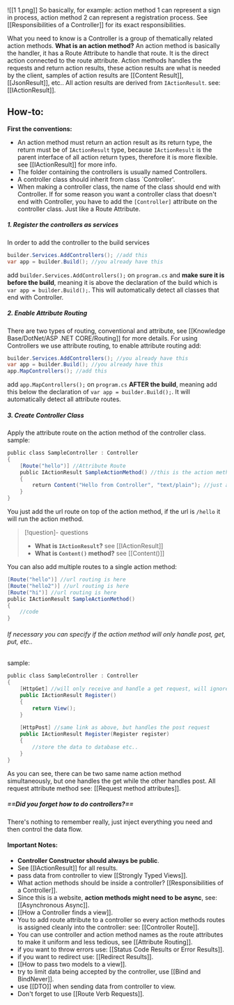![[1 1.png]]
So basically, for example: action method 1 can represent a sign in process, action method 2 can represent a registration process.
See [[Responsibilities of a Controller]] for its exact responsibilities.

What you need to know is a Controller is a group of thematically related action methods. 
**What is an action method?**
	An action method is basically the handler, it has a Route Attribute to handle that route. It is the direct action connected to the route attribute. Action methods handles the requests and return action results, these action results are what is needed by the client, samples of action results are [[Content Result]], [[JsonResult]], etc.. All action results are derived from `IActionResult`.  see: [[IActionResult]].
## How-to:
**First the conventions:**
- An action method must return an action result as its return type, the return must be of `IActionResult` type, because `IActionResult` is the parent interface of all action return types, therefore it is more flexible. see [[IActionResult]] for more info.
- The folder containing the controllers is usually named Controllers.
- A controller class should inherit from class `Controller'.
- When making a controller class, the name of the class should end with Controller.
	If for some reason you want a controller class that doesn't end with Controller, you have to add the `[Controller]` attribute on the controller class. Just like a Route Attribute.
##### 1. Register the controllers as services
In order to add the controller to the build services
```c#
builder.Services.AddControllers(); //add this
var app = builder.Build(); //you already have this
```
add `builder.Services.AddControllers();` on ``program.cs`` and **make sure it is before the build**, meaning it is above the declaration of the build which is ``var app = builder.Build();``.
This will automatically detect all classes that end with Controller.
##### 2. Enable Attribute Routing
There are two types of routing, conventional and attribute, see [[Knowledge Base/DotNet/ASP .NET CORE/Routing]] for more details.
For using Controllers we use attribute routing, to enable attribute routing add:
```c#
builder.Services.AddControllers(); //you already have this
var app = builder.Build(); //you already have this
app.MapControllers(); //add this
```
add `app.MapControllers();` on ``program.cs`` **AFTER the build**, meaning add this below the declaration of `var app = builder.Build();`.
It will automatically detect all attribute routes.
##### 3. Create Controller Class
Apply the attribute route on the action method of the controller class.
sample:
```c#
public class SampleController : Controller
{
    [Route("hello")] //Attribute Route
    public IActionResult SampleActionMethod() //this is the action method
    {
        return Content("Hello from Controller", "text/plain"); //just a sample return, DO NOT USE, You must return a View not a Content
    }
}
```
You just add the url route on top of the action method, if the url is `/hello` it will run the action method. 
>[!question]- questions
> - **What is `IActionResult`?**  see [[IActionResult]]
> - **What is `Content()` method?** see [[Content()]]

You can also add multiple routes to a single action method:
```c#
[Route("hello")] //url routing is here
[Route("hello2")] //url routing is here
[Route("hi")] //url routing is here
public IActionResult SampleActionMethod()
{
	//code
}
```
###### If necessary you can specify if the action method will only handle post, get, put, etc..
sample:
```c#
public class SampleController : Controller
{
	[HttpGet] //will only receive and handle a get request, will ignore others
	public IActionResult Register()
	{
		return View();
	}
	
	[HttpPost] //same link as above, but handles the post request
	public IActionResult Register(Register register)
	{
		//store the data to database etc..
	}
}
```
As you can see, there can be two same name action method simultaneously, but one handles the get while the other handles post.
All request attribute method see: [[Request method attributes]].
##### ==Did you forget how to do controllers?==
There's nothing to remember really, just inject everything you need and then control the data flow.
#### **Important Notes:**
- **Controller Constructor should always be public**.
- See [[IActionResult]] for all results.
- pass data from controller to view [[Strongly Typed Views]].
- What action methods should be inside a controller? [[Responsibilities of a Controller]].
- Since this is a website, **action methods might need to be async**, see: [[Asynchronous Async]].
- [[How a Controller finds a view]].
- You to add route attribute to a controller so every action methods routes is assigned cleanly into the controller: see: [[Controller Route]].
- You can use controller and action method names as the route attributes to make it uniform and less tedious, see [[Attribute Routing]].
- if you want to throw errors use: [[Status Code Results or Error Results]].
- if you want to redirect use: [[Redirect Results]].
- [[How to pass two models to a view]].
- try to limit data being accepted by the controller, use [[Bind and BindNever]].
- use [[DTO]] when sending data from controller to view.
- Don't forget to use [[Route Verb Requests]].